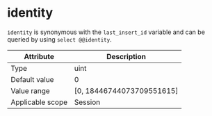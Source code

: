 # identity

`identity` is synonymous with the `last_insert_id` variable and can be queried by using `select @@identity`.

| **Attribute** | **Description** |
|--------|-----------------------------|
| Type | uint |
| Default value | 0 |
| Value range | \[0, 18446744073709551615\] |
| Applicable scope | Session |

